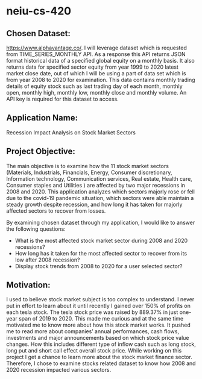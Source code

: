 # neiu-cs-420

## Chosen Dataset:

https://www.alphavantage.co/. I will leverage dataset which is requested from TIME_SERIES_MONTHLY API. As a response this API returns JSON format historical data of a specified global equity on a monthly basis. It also returns data for specified sector equity from year 1999 to 2020 latest market close date, out of which I will be using a part of data set which is from year 2008 to 2020 for examination. This data contains monthly trading details of equity stock such as last trading day of each month, monthly open, monthly high, monthly low, monthly close and monthly volume. An API key is required for this dataset to access.

## Application Name:

Recession Impact Analysis on Stock Market Sectors

## Project Objective:

The main objective is to examine how the 11 stock market sectors (Materials, Industrials, Financials, Energy, Consumer discretionary, Information technology, Communication services, Real estate, Health care, Consumer staples and Utilities ) are affected by two major recessions in 2008 and 2020. This application analyzes which sectors majorly rose or fell due to the covid-19 pandemic situation, which sectors were able maintain a steady growth despite recession, and how long it has taken for majorly affected sectors to recover from losses.


By examining chosen dataset through my application, I would like to answer the following questions:
-	What is the most affected stock market sector during 2008 and 2020 recessions?
-	How long has it taken for the most affected sector to recover from its low after 2008 recession?
-	Display stock trends from 2008 to 2020 for a user selected sector?

## Motivation:

I used to believe stock market subject is too complex to understand. I never put in effort to learn about it until recently I gained over 150% of profits on each tesla stock. The tesla stock price was raised by 889.37% in just one-year span of 2019 to 2020. This made me curious and at the same time motivated me to know more about how this stock market works. It pushed me to read more about companies’ annual performances, cash flows, investments and major announcements based on which stock price value changes. How this includes different type of inflow cash such as long stock, long put and short call effect overall stock price. While working on this project I get a chance to learn more about the stock market finance sector. Therefore, I chose to examine stocks related dataset to know how 2008 and 2020 recession impacted various sectors.
